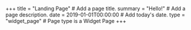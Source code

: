 +++
title = "Landing Page"  # Add a page title.
summary = "Hello!"  # Add a page description.
date = 2019-01-01T00:00:00  # Add today's date.
type = "widget_page"  # Page type is a Widget Page
+++
